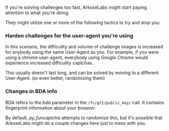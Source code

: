 If you're solving challenges too fast, ArkoseLabs might start paying attention to what you're doing.

They might utilize one or more of the following tactics to try and stop you:
 
### Harden challenges for the user-agent you're using
In this scenario, the difficulity and volume of challenge images is increased for anybody using the same User-Agent as you.
For example, if you were using a chrome user-agent, everybody using *Google Chrome* would experience increased difficulity captchas.

This usually doesn't last long, and can be solved by moving to a different User-Agent. (or even better, randomizing them)


### Changes in BDA info
BDA refers to the *bda* parameter in the `/fc/gt2/public_key/` call. It contains fingerprint information about your *browser*.

By default, *py_funcaptcha* attempts to randomize this, but it's possible that ArkoseLabs might do a couple changes here just to mess with you.

